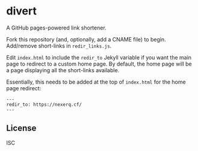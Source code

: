 # divert

A GitHub pages-powered link shortener.

Fork this repository (and, optionally, add a CNAME file) to begin. Add/remove short-links in `redir_links.js`.

Edit `index.html` to include the `redir_to` Jekyll variable if you want the main page to redirect to a custom home page. By default, the home page will be a page displaying all the short-links available.

Essentially, this needs to be added at the top of `index.html` for the home page redirect:

```
---
redir_to: https://nexerq.cf/
---
```


## License

ISC